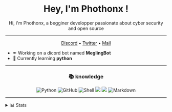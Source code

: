 <h1 align="center">Hey, I'm Phothonx !</h1>
 
<p align="center"> Hi, i'm Phothonx, a begginer developper passionate about cyber security and open source </p>

<hr>


<p align="center">
<a href="https://discordapp.com/users/454929922108948480">Discord</a> • 
<a href="">Twitter</a> • 
<a href="">Mail</a>
</p>

- ✒ Working on a dicord bot named **MeglingBot**
- 📖 Currently learning **python**

<hr>

<div align="center">
<h3> 📚 knowledge </h3>

![Python](https://img.shields.io/badge/Python-3776AB?style=for-the-badge&logo=python&logoColor=white)
![GitHub](https://img.shields.io/badge/github-%23121011.svg?style=for-the-badge&logo=github&logoColor=white)
![Shell](https://img.shields.io/badge/Shell_Script-121011?style=for-the-badge&logo=gnu-bash&logoColor=white)
![](https://img.shields.io/badge/HTML5-E34F26?style=for-the-badge&logo=html5&logoColor=white)
![](https://img.shields.io/badge/CSS3-1572B6?style=for-the-badge&logo=css3&logoColor=white)
![Markdown](https://img.shields.io/badge/Markdown-000000?style=for-the-badge&logo=markdown&logoColor=white)
</div>


<hr>
<details>
  <summary>📊 Stats</summary>
nothing... lol
</details>
